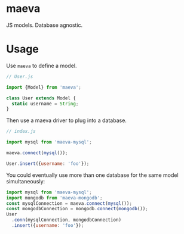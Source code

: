 maeva
===

JS models. Database agnostic.

# Usage

Use `maeva` to define a model.

```js
// User.js

import {Model} from 'maeva';

class User extends Model {
  static username = String;
}

```

Then use a maeva driver to plug into a database.

```js
// index.js

import mysql from 'maeva-mysql';

maeva.connect(mysql());

User.insert({username: 'foo'});
```

You could eventually use more than one database for the same model simultaneously:

```js
import mysql from 'maeva-mysql';
import mongodb from 'maeva-mongodb';
const mysqlConnection = maeva.connect(mysql());
const mongodbConnection = mongodb.connect(mongodb());
User
  .conn(mysqlConnection, mongodbConnection)
  .insert({username: 'foo'});
```
